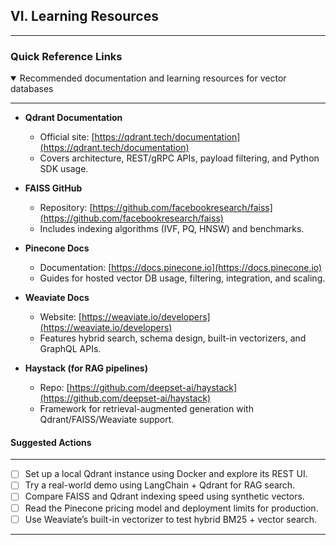 ## VI. Learning Resources
---

### Quick Reference Links
<details open>
<summary>Recommended documentation and learning resources for vector databases</summary>

---

- **Qdrant Documentation**
  - Official site: [https://qdrant.tech/documentation](https://qdrant.tech/documentation)
  - Covers architecture, REST/gRPC APIs, payload filtering, and Python SDK usage.

- **FAISS GitHub**
  - Repository: [https://github.com/facebookresearch/faiss](https://github.com/facebookresearch/faiss)
  - Includes indexing algorithms (IVF, PQ, HNSW) and benchmarks.

- **Pinecone Docs**
  - Documentation: [https://docs.pinecone.io](https://docs.pinecone.io)
  - Guides for hosted vector DB usage, filtering, integration, and scaling.

- **Weaviate Docs**
  - Website: [https://weaviate.io/developers](https://weaviate.io/developers)
  - Features hybrid search, schema design, built-in vectorizers, and GraphQL APIs.

- **Haystack (for RAG pipelines)**
  - Repo: [https://github.com/deepset-ai/haystack](https://github.com/deepset-ai/haystack)
  - Framework for retrieval-augmented generation with Qdrant/FAISS/Weaviate support.

#### Suggested Actions

---

- [ ] Set up a local Qdrant instance using Docker and explore its REST UI.
- [ ] Try a real-world demo using LangChain + Qdrant for RAG search.
- [ ] Compare FAISS and Qdrant indexing speed using synthetic vectors.
- [ ] Read the Pinecone pricing model and deployment limits for production.
- [ ] Use Weaviate’s built-in vectorizer to test hybrid BM25 + vector search.

---
</details>